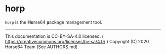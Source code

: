 
# horp

`horp` is the **Hor**se64 **p**ackage management tool.

---
This documentation is CC-BY-SA-4.0 licensed.
( https://creativecommons.org/licenses/by-sa/4.0/ )
Copyright (C) 2020 Horse64 Team (See AUTHORS.md)
